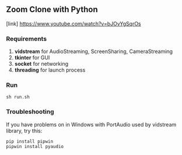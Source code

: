 ## Zoom Clone with Python

[link] https://www.youtube.com/watch?v=bJOvYgSqrOs

### Requirements

1. **vidstream** for AudioStreaming, ScreenSharing, CameraStreaming
2. **tkinter** for GUI
3. **socket** for networking
4. **threading** for launch process

### Run

```shell
sh run.sh
```


### Troubleshooting
If you have problems on in Windows with PortAudio used by vidstream library, try this:
```shell
pip install pipwin
pipwin install pyaudio
```